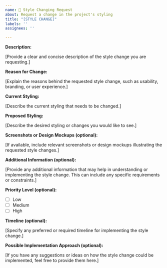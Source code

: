 ```yaml
---
name: 🎨 Style Changing Request
about: Request a change in the project's styling
title: "[STYLE CHANGE]"
labels: ''
assignees: ''

---
```


**Description:**

[Provide a clear and concise description of the style change you are requesting.]

**Reason for Change:**

[Explain the reasons behind the requested style change, such as usability, branding, or user experience.]

**Current Styling:**

[Describe the current styling that needs to be changed.]

**Proposed Styling:**

[Describe the desired styling or changes you would like to see.]

**Screenshots or Design Mockups (optional):**

[If available, include relevant screenshots or design mockups illustrating the requested style changes.]

**Additional Information (optional):**

[Provide any additional information that may help in understanding or implementing the style change. This can include any specific requirements or constraints.]

<!-- Select only one priority level by marking [x] within the corresponding square brackets. -->
**Priority Level (optional):**

- [ ] Low
- [ ] Medium
- [ ] High

**Timeline (optional):**

[Specify any preferred or required timeline for implementing the style change.]

**Possible Implementation Approach (optional):**

[If you have any suggestions or ideas on how the style change could be implemented, feel free to provide them here.]

